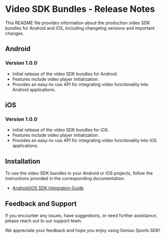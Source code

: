 # Video SDK Bundles - Release Notes

This README file provides information about the production video SDK bundles for Android and iOS, including changelog versions and important changes.

## Android

### Version 1.0.0

- Initial release of the video SDK bundles for Android.
- Features include video player initialization.
- Provides an easy-to-use API for integrating video functionality into Android applications.

## iOS

### Version 1.0.0

- Initial release of the video SDK bundles for iOS.
- Features include video player initialization.
- Provides an easy-to-use API for integrating video functionality into iOS applications.

## Installation

To use the video SDK bundles in your Android or iOS projects, follow the instructions provided in the corresponding documentation:

- [Android/iOS SDK Integration Guide](https://dap-docs.betstream.betgenius.com)

## Feedback and Support

If you encounter any issues, have suggestions, or need further assistance, please reach out to our support team.

We appreciate your feedback and hope you enjoy using Genius Sports SDK!